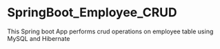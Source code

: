# SpringBoot_Employee_CRUD
This Spring boot App performs crud operations on employee table using MySQL and Hibernate
